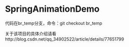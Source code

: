 # SpringAnimationDemo

代码在br_temp分支，命令：git checkout br_temp  

关于该项目的具体介绍请看http://blog.csdn.net/qq_34902522/article/details/77651799
